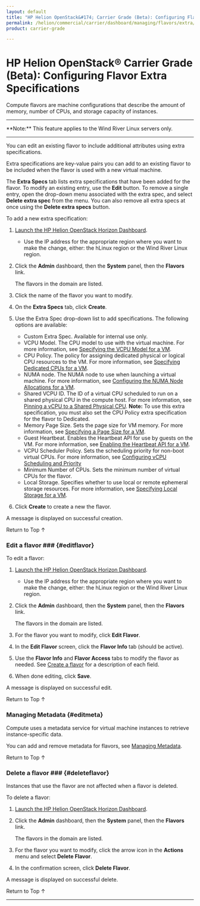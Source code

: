 ```yaml
---
layout: default
title: "HP Helion OpenStack&#174; Carrier Grade (Beta): Configuring Flavor Extra Specifications"
permalink: /helion/commercial/carrier/dashboard/managing/flavors/extra/
product: carrier-grade

---
```

<!--UNDER REVISION-->

<script>

function PageRefresh {
onLoad="window.refresh"
}

PageRefresh();

</script>

<!-- <p style="font-size: small;"> <a href="/helion/commercial/carrier/ga1/install/">&#9664; PREV</a> | <a href="/helion/commercial/carrier/ga1/install-overview/">&#9650; UP</a> | <a href="/helion/commercial/carrier/ga1/">NEXT &#9654;</a></p> -->

# HP Helion OpenStack&#174; Carrier Grade (Beta): Configuring Flavor Extra Specifications

Compute flavors are machine configurations that describe the amount of memory, number of CPUs, and storage capacity of instances. 

<hr>
**Note:** This feature applies to the Wind River Linux servers only.
<hr>

You can edit an existing flavor to include additional attributes using extra specifications.

Extra specifications are key-value pairs you can add to an existing flavor to be included when the flavor is used with a new virtual machine. 

The **Extra Specs** tab lists extra specifications that have been added for the flavor. To modify an existing entry, use the **Edit** button. To remove a single entry, open the drop-down menu associated with the extra spec, and select **Delete extra spec** from the menu. You can also remove all extra specs at once using the **Delete extra specs** button.

To add a new extra specification:

1. [Launch the HP Helion OpenStack Horizon Dashboard](/helion/openstack/carrier/dashboard/login/).

	* Use the IP address for the appropriate region where you want to make the change, either: the hLinux region or the Wind River Linux region.

2. Click the **Admin** dashboard, then the **System** panel, then the **Flavors** link.

	The flavors in the domain are listed. 

3. Click the name of the flavor you want to modify.

4. On the **Extra Specs** tab, click **Create**.

5. Use the Extra Spec drop-down list to add specifications. The following options are available:

	* Custom Extra Spec. Available for internal use only.
	* VCPU Model. The CPU model to use with the virtual machine. For more information, see [Specifying the VCPU Model for a VM](/helion/commercial/carrier/dashboard/managing/flavors/extra/vcpu/).
	* CPU Policy. The policy for assigning dedicated physical or logical CPU resources to the VM. For more information, see [Specifying Dedicated CPUs for a VM](/helion/commercial/carrier/dashboard/managing/flavors/extra/dedicated/cpu/).
	* NUMA node. The NUMA node to use when launching a virtual machine. For more information, see [Configuring the NUMA Node Allocations for a VM](/helion/commercial/carrier/dashboard/managing/flavors/extra/numa/).
	* Shared VCPU ID. The ID of a virtual CPU scheduled to run on a shared physical CPU in the compute host. For more information, see [Pinning a vCPU to a Shared Physical CPU](/helion/commercial/carrier/dashboard/managing/flavors/extra/vcpu/pin/).
		**Note:** To use this extra specification, you must also set the CPU Policy extra specification for the flavor to Dedicated.
	* Memory Page Size. Sets the page size for VM memory. For more information, see [Specifying a Page Size for a VM](/helion/commercial/carrier/dashboard/managing/flavors/extra/page/).
	* Guest Heartbeat. Enables the Heartbeat API for use by guests on the VM. For more information, see [Enabling the Heartbeat API for a VM](/helion/commercial/carrier/dashboard/managing/flavors/extra/api/).
	* VCPU Scheduler Policy. Sets the scheduling priority for non-boot virtual CPUs. For more information, see [Configuring vCPU Scheduling and Priority](/helion/commercial/carrier/dashboard/managing/flavors/extra/vcpu/sched/)
	* Minimum Number of CPUs. Sets the minimum number of virtual CPUs for the flavor.
	* Local Storage. Specifies whether to use local or remote ephemeral storage resources. For more information, see [Specifying Local Storage for a VM](/helion/commercial/carrier/dashboard/managing/flavors/extra/vcpu/storage/).

6. Click **Create** to create a new the flavor.

A message is displayed on successful creation.

<a href="#top" style="padding:14px 0px 14px 0px; text-decoration: none;"> Return to Top &#8593; </a>


### Edit a flavor ### {#editflavor}

To edit a flavor:

1. [Launch the HP Helion OpenStack Horizon Dashboard](/helion/openstack/carrier/dashboard/login/).

	* Use the IP address for the appropriate region where you want to make the change, either: the hLinux region or the Wind River Linux region.

2. Click the **Admin** dashboard, then the **System** panel, then the **Flavors** link.

	The flavors in the domain are listed. 

3. For the flavor you want to modify, click **Edit Flavor**. 

4. In the **Edit Flavor** screen, click the **Flavor Info** tab (should be active).

5. Use the **Flavor Info** and **Flavor Access** tabs to modify the flavor as needed. See <a href="#createflavor">Create a flavor</a> for a description of each field.

6. When done editing, click **Save**.

A message is displayed on successful edit.

<a href="#top" style="padding:14px 0px 14px 0px; text-decoration: none;"> Return to Top &#8593; </a>


### Managing Metadata {#editmeta}

Compute uses a metadata service for virtual machine instances to retrieve instance-specific data. 

You can add and remove metadata for flavors, see [Managing Metadata](/helion/commercial/carrier/dashboard/managing/metadata/).

<a href="#top" style="padding:14px 0px 14px 0px; text-decoration: none;"> Return to Top &#8593; </a>


### Delete a flavor ### {#deleteflavor}

Instances that use the flavor are not affected when a flavor is deleted.

To delete a flavor:

1. [Launch the HP Helion OpenStack Horizon Dashboard](/helion/openstack/carrier/dashboard/login/).

2. Click the **Admin** dashboard, then the **System** panel, then the **Flavors** link.

	The flavors in the domain are listed. 

3. For the flavor you want to modify, click the arrow icon in the **Actions** menu and select **Delete Flavor**. 

4. In the confirmation screen, click **Delete Flavor**.
<p>A message is displayed on successful delete.</p> 

<a href="#top" style="padding:14px 0px 14px 0px; text-decoration: none;"> Return to Top &#8593; </a>


----
